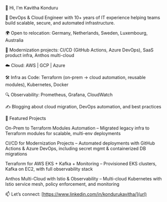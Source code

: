 👋 Hi, I'm Kavitha Konduru

🚀 DevOps & Cloud Engineer with 10+ years of IT experience helping teams build scalable, secure, and automated infrastructure.

🌍 Open to relocation: Germany, Netherlands, Sweden, Luxembourg, Australia

🔧 Modernization projects: CI/CD (GitHub Actions, Azure DevOps), SaaS product infra, Anthos multi-cloud

☁️ Cloud: AWS | GCP | Azure

🛠️ Infra as Code: Terraform (on-prem → cloud automation, reusable modules), Kubernetes, Docker

🔍 Observability: Prometheus, Grafana, CloudWatch

✍️ Blogging about cloud migration, DevOps automation, and best practices

📌 Featured Projects

On-Prem to Terraform Modules Automation – Migrated legacy infra to Terraform modules for scalable, multi-env deployments

CI/CD for Modernization Projects – Automated deployments with GitHub Actions & Azure DevOps, including secret mgmt & containerized DB migrations

Terraform for AWS EKS + Kafka + Monitoring – Provisioned EKS clusters, Kafka on EC2, with full observability stack

Anthos Multi-Cloud with Istio & Observability – Multi-cloud Kubernetes with Istio service mesh, policy enforcement, and monitoring

📫 Let’s connect:
[https://www.linkedin.com/in/kondurukavitha/](url)
